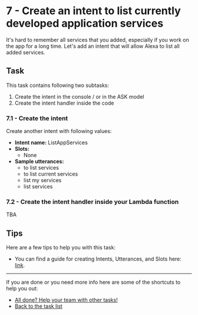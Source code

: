 # 7 - Create an intent to list currently developed application services

It's hard to remember all services that you added, especially if you work on the app for a long time. Let's add an intent that will allow Alexa to list all added services.

## Task

This task contains following two subtasks:

1. Create the intent in the console / or in the ASK model
2. Create the intent handler inside the code

### 7.1 - Create the intent

Create another intent with following values:

- **Intent name:** ListAppServices
- **Slots:** 
  - None
- **Sample utterances:**
  - to list services
  - to list current services
  - list my services
  - list services

### 7.2 - Create the intent handler inside your Lambda function

TBA

## Tips

Here are a few tips to help you with this task:

- You can find a guide for creating Intents, Utterances, and Slots here: [link](https://developer.amazon.com/docs/custom-skills/create-intents-utterances-and-slots.html).

------

If you are done or you need more info here are some of the shortcuts to help you out:

- [All done? Help your team with other tasks!](../../)
- [Back to the task list](../)

